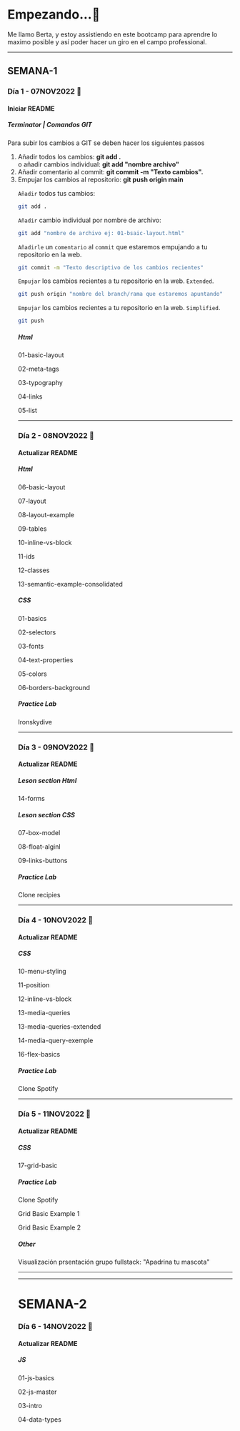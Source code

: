 # Empezando...🚀
<p>Me llamo Berta, y estoy assistiendo en este bootcamp para aprendre lo maximo posible y así poder hacer un giro en el campo professional.
<hr/>

## SEMANA-1
### Día 1 - 07NOV2022 📆
#### Iniciar README
##### Terminator | Comandos GIT 
<p>Para subir los cambios a GIT se deben hacer los siguientes passos</p>
<ol>
<li>Añadir todos los cambios: <strong> git add . </strong> </li> o añadir cambios individual: <strong> git add "nombre archivo" </strong>
<li>Añadir comentario al commit: <strong> git commit -m "Texto cambios".</strong></li>
<li>Empujar los cambios al repositorio: <strong> git push origin main</strong></li>

`Añadir` todos tus cambios:

```bash
git add .
```

`Añadir` cambio individual por nombre de archivo:

```bash
git add "nombre de archivo ej: 01-bsaic-layout.html"
```

`Añadirle` un `comentario` al `commit` que estaremos empujando a tu repositorio en la web.

```bash
git commit -m "Texto descriptivo de los cambios recientes"
```

`Empujar` los cambios recientes a tu repositorio en la web. `Extended`.

```bash
git push origin "nombre del branch/rama que estaremos apuntando"
```

`Empujar` los cambios recientes a tu repositorio en la web. `Simplified`.

```bash
git push
```
##### Html 
<p>01-basic-layout</p>
<p>02-meta-tags</p>
<p>03-typography</p>
<p>04-links</p>
<p>05-list</p>

<hr />

### Día 2 - 08NOV2022 📆
#### Actualizar README
##### Html
<p>06-basic-layout</p>
<p>07-layout</p>
<p>08-layout-example</p>
<p>09-tables</p>
<p>10-inline-vs-block</p>
<p>11-ids</p>
<p>12-classes</p>
<p>13-semantic-example-consolidated</p>

##### CSS
<p>01-basics<p>
<p>02-selectors<p>
<p>03-fonts<p>
<p>04-text-properties<p>
<p>05-colors<p>
<p>06-borders-background<p>

##### Practice Lab
<p>Ironskydive<p>

<hr />

### Día 3 - 09NOV2022 📆
#### Actualizar README

##### Leson section Html 
<p>14-forms</p>

##### Leson section CSS
<p>07-box-model<p>
<p>08-float-alginl<p>
<p>09-links-buttons<p>

##### Practice Lab
<p>Clone recipies<p>

<hr/>

### Día 4 - 10NOV2022 📆
#### Actualizar README

##### CSS
<p>10-menu-styling<p>
<p>11-position<p>
<p>12-inline-vs-block<p>
<p>13-media-queries<p>
<p>13-media-queries-extended<p>
<p>14-media-query-exemple<p>
<p>16-flex-basics<p>

##### Practice Lab
<p>Clone Spotify<p>

<hr />

### Día 5 - 11NOV2022 📆
#### Actualizar README
##### CSS
<p>17-grid-basic<p>

##### Practice Lab
<p>Clone Spotify<p>
<p>Grid Basic Example 1</p>
<p>Grid Basic Example 2</P>


##### Other
<p>Visualización prsentación grupo fullstack: "Apadrina tu mascota"</p>
<hr />

<hr />

# SEMANA-2
### Día 6 - 14NOV2022 📆
#### Actualizar README
##### JS
<p>01-js-basics</p>
<p>02-js-master</p>
<p>03-intro</p>
<p>04-data-types</p>



